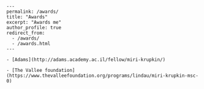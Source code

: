 	---
	permalink: /awards/
	title: "Awards"
	excerpt: "Awards me"
	author_profile: true
	redirect_from: 
	  - /awards/
	  - /awards.html
	---
	
	- [Adams](http://adams.academy.ac.il/fellow/miri-krupkin/)
	
	- [The Vallee foundation](https://www.thevalleefoundation.org/programs/lindau/miri-krupkin-msc-0)
  
